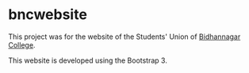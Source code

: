 # bncwebsite



This project was for the website of the Students' Union of [Bidhannagar College](https://bidhannagarcollege.org). 


This website is developed using the Bootstrap 3.



